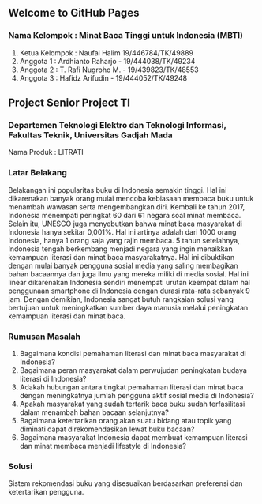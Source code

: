 ## Welcome to GitHub Pages

### Nama Kelompok : Minat Baca Tinggi untuk Indonesia (MBTI)
1. Ketua Kelompok : Naufal Halim 19/446784/TK/49889
2. Anggota 1 : Ardhianto Raharjo - 19/444038/TK/49234 
3. Anggota 2 : T. Rafi Nugroho M. - 19/439823/TK/48553 
4. Anggota 3 : Hafidz Arifudin - 19/444052/TK/49248

## Project Senior Project TI

### Departemen Teknologi Elektro dan Teknologi Informasi, Fakultas Teknik, Universitas Gadjah Mada

Nama Produk : LITRATI

### Latar Belakang
Belakangan ini popularitas buku di Indonesia semakin tinggi. Hal ini dikarenakan banyak
orang mulai mencoba kebiasaan membaca buku untuk menambah wawasan serta
mengembangkan diri. Kembali ke tahun 2017, Indonesia menempati peringkat 60 dari 61
negara soal minat membaca. Selain itu, UNESCO juga menyebutkan bahwa minat baca
masyarakat di Indonesia hanya sekitar 0,001%. Hal ini artinya adalah dari 1000 orang
Indonesia, hanya 1 orang saja yang rajin membaca. 5 tahun setelahnya, Indonesia tengah
berkembang menjadi negara yang ingin menaikkan kemampuan literasi dan minat baca
masyarakatnya. Hal ini dibuktikan dengan mulai banyak pengguna sosial media yang
saling membagikan bahan bacaannya dan juga ilmu yang mereka miliki di media sosial.
Hal ini linear dikarenakan Indonesia sendiri menempati urutan keempat dalam hal
penggunaan smartphone di Indonesia dengan durasi rata-rata sebanyak 9 jam. Dengan
demikian, Indonesia sangat butuh rangkaian solusi yang bertujuan untuk meningkatkan
sumber daya manusia melalui peningkatan kemampuan literasi dan minat baca.

### Rumusan Masalah
1. Bagaimana kondisi pemahaman literasi dan minat baca masyarakat di Indonesia?
2. Bagaimana peran masyarakat dalam perwujudan peningkatan budaya literasi di
Indonesia?
3. Adakah hubungan antara tingkat pemahaman literasi dan minat baca dengan
meningkatnya jumlah pengguna aktif sosial media di Indonesia?
4. Apakah masyarakat yang sudah tertarik baca buku sudah terfasilitasi dalam
menambah bahan bacaan selanjutnya?
5. Bagaimana ketertarikan orang akan suatu bidang atau topik yang diminati dapat
direkomendasikan lewat buku bacaan?
6. Bagaimana masyarakat Indonesia dapat membuat kemampuan literasi dan minat
membaca menjadi lifestyle di Indonesia?

### Solusi
Sistem rekomendasi buku yang disesuaikan berdasarkan preferensi dan ketertarikan
pengguna.

